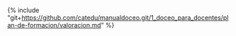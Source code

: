 {% include "git+https://github.com/catedu/manualdoceo.git/1_doceo_para_docentes/plan-de-formacion/valoracion.md" %}

